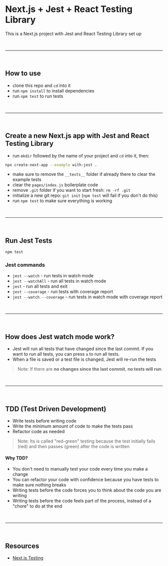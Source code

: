 # Next.js + Jest + React Testing Library

This is a Next.js project with Jest and React Testing Library set up

&nbsp;

---

&nbsp;

## How to use

- clone this repo and `cd` into it
- run `npm install` to install dependencies
- run `npm test` to run tests

&nbsp;

---

&nbsp;

## Create a new Next.js app with Jest and React Testing Library

- run `mkdir` followed by the name of your project and `cd` into it, then:

```bash
npx create-next-app --example with-jest .
```

- make sure to remove the `__tests__` folder if already there to clear the example tests
- clear the `pages/index.js` boilerplate code
- remove `.git` folder if you want to start fresh: `rm -rf .git`
- initialize a new git repo: `git init` (`npm test` will fail if you don't do this)
- run `npm test` to make sure everything is working

&nbsp;

---

&nbsp;

## Run Jest Tests

```bash
npm test
```

### Jest commands

- `jest --watch` - run tests in watch mode
- `jest --watchAll` - run all tests in watch mode
- `jest` - run all tests and exit
- `jest --coverage` - run tests with coverage report
- `jest --watch --coverage` - run tests in watch mode with coverage report

&nbsp;

---

&nbsp;

## How does Jest watch mode work?

- Jest will run all tests that have changed since the last commit. If you want to run all tests, you can press `a` to run all tests.
- When a file is saved or a test file is changed, Jest will re-run the tests

> Note: If there are **no changes since the last commit**, **no tests will run**.

&nbsp;

---

&nbsp;

## TDD (Test Driven Development)

- Write tests before writing code
- Write the minimum amount of code to make the tests pass
- Refactor code as needed

> Note: Its is called "red-green" testing because the test initially fails (red) and then passes (green) after the code is written

#### Why TDD?

- You don't need to manually test your code every time you make a change
- You can refactor your code with confidence because you have tests to make sure nothing breaks
- Writing tests before the code forces you to think about the code you are writing
- Writing tests before the code feels part of the process, instead of a "chore" to do at the end

&nbsp;

---

&nbsp;

## Resources

- [Next.js Testing](https://nextjs.org/docs/testing)
